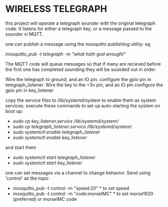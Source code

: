 # WIRELESS TELEGRAPH


this project will operate a telegraph sounder with the original telegraph code.
It listens for either a telegraph key, or a message passed to the sounder vi MQTT.

one can publish a message using the mosquitto publishing utility: eg 

*mosquitto_pub -t telegraph -m "what hath god wrought"* 

The MQTT code will queue messages so that if many are recieved before the first one has completed sounding they will be sounded out in order.


Wire the telegraph to ground, and an IO pin.  configure the gpio pin in telegraph_listener.
Wire the key to the +3v pin, and an IO pin    configure the gpio pin in key_listener

copy the service files to /lib/systemd/system to enable them as system services.
execute these commands to set up auto-starting the system on boot up:

+ *sudo cp key_listener.service /lib/systemd/system/*
+ *sudo cp telegraph_listener.service /lib/systemd/system/*
+ *sudo systemctl enable telegraph_listener*
+ *sudo systemctl enable key_listener*


and start them

+ *sudo systemctl start  telegraph_listener*
+ *sudo systemctl start key_listener*


one can set messages via a channel to change behavior. Send using 'control' as the topic

* mosquitto_pub -t control -m "speed:20" * to set speed
* mosquitto_pub -t control -m "code:morseIMC" * to set morse1920 (preferred) or morseIMC code

    
